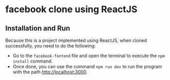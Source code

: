 # facebook clone using ReactJS

## Installation and Run
Because this is a project implemented using ReactJS, when cloned successfully, you need to do the following:
- Go to the `facebook-fontend` file and open the terminal to execute the `npm install` command.
- Once done, you can use the command `npm run dev` to run the program with the path [http://localhost:3000](http://localhost:3000).
